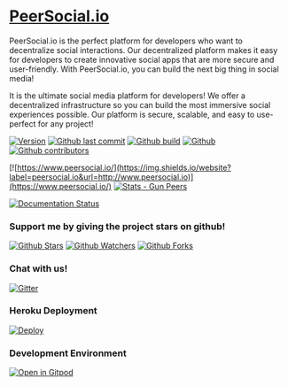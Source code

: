 # [PeerSocial.io](https://www.peersocial.io/)

PeerSocial.io is the perfect platform for developers who want to decentralize social interactions. Our decentralized platform makes it easy for developers to create innovative social apps that are more secure and user-friendly. With PeerSocial.io, you can build the next big thing in social media! 

It is the ultimate social media platform for developers! We offer a decentralized infrastructure so you can build the most immersive social experiences possible. Our platform is secure, scalable, and easy to use- perfect for any project!

[![Version](https://img.shields.io/badge/dynamic/json?label=version&query=version&url=https://www.peersocial.io/package.json)](https://github.com/PeerSocial-io/PeerSocial.io)
[![Github last commit](https://img.shields.io/github/last-commit/PeerSocial-io/PeerSocial.io)](https://github.com/PeerSocial-io/PeerSocial.io/commits)
[![Github build](https://img.shields.io/github/workflow/status/PeerSocial-io/PeerSocial.io/Build)](https://github.com/PeerSocial-io/PeerSocial.io/actions/workflows/build.yml)
[![Github](https://img.shields.io/github/commit-activity/m/PeerSocial-io/PeerSocial.io)](https://github.com/PeerSocial-io/PeerSocial.io/commits)
[![Github contributors](https://img.shields.io/github/contributors/PeerSocial-io/PeerSocial.io)](https://github.com/PeerSocial-io/PeerSocial.io/people)

[![https://www.peersocial.io/](https://img.shields.io/website?label=peersocial.io&url=http://www.peersocial.io)](https://www.peersocial.io/)
[![Stats - Gun Peers](https://img.shields.io/badge/dynamic/json?label=gun%20Peers&query=peers.count&url=https://www.peersocial.io/gun/stats.radata)](https://www.peersocial.io/)

[![Documentation Status](https://readthedocs.org/projects/peersocialio/badge/?version=latest)](https://peersocialio.readthedocs.io/en/latest/?badge=latest)

### Support me by giving the project stars on github! 

[![Github Stars](https://img.shields.io/github/stars/PeerSocial-io/PeerSocial.io)](https://github.com/PeerSocial-io/PeerSocial.io/stargazers)
[![Github Watchers](https://img.shields.io/github/watchers/PeerSocial-io/PeerSocial.io)](https://github.com/PeerSocial-io/PeerSocial.io/watchers)
[![Github Forks](https://img.shields.io/github/forks/PeerSocial-io/PeerSocial.io)](https://github.com/PeerSocial-io/PeerSocial.io/network/members)


### Chat with us!

[![Gitter](https://img.shields.io/gitter/room/PeerSocial-io/community?label=Gitter)](https://gitter.im/PeerSocial-io/community)
<!-- [![Discord](https://img.shields.io/discord/699620283748843610?label=Discord)](https://discord.gg/rHM4GmR) -->

 
### Heroku Deployment

[![Deploy](https://www.herokucdn.com/deploy/button.svg)](https://heroku.com/deploy?template=https://github.com/PeerSocial-io/PeerSocial.io)


### Development Environment

[![Open in Gitpod](https://gitpod.io/button/open-in-gitpod.svg)](https://gitpod.io/#https://github.com/PeerSocial-io/PeerSocial.io)

